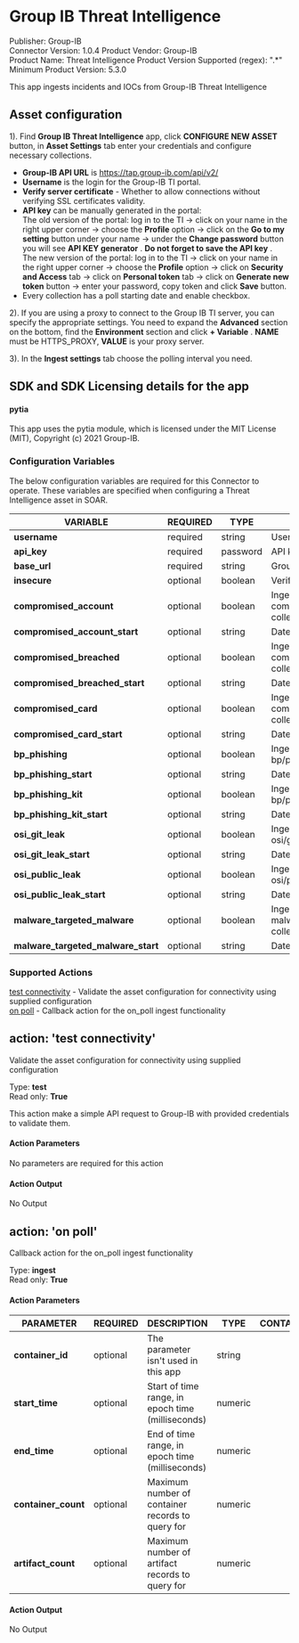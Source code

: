 [comment]: # "Auto-generated SOAR connector documentation"
# Group IB Threat Intelligence

Publisher: Group\-IB  
Connector Version: 1\.0\.4 
Product Vendor: Group\-IB  
Product Name: Threat Intelligence
Product Version Supported (regex): "\.\*"  
Minimum Product Version: 5\.3\.0  

This app ingests incidents and IOCs from Group\-IB Threat Intelligence

[comment]: # "File: readme.md"
[comment]: # ""
[comment]: # "    Licensed under Apache 2.0 (https://www.apache.org/licenses/LICENSE-2.0.txt)"
[comment]: # ""
## Asset configuration

1). Find **Group IB Threat Intelligence** app, click **CONFIGURE NEW ASSET** button,
in **Asset Settings** tab enter your credentials and configure necessary collections.

-   **Group-IB API URL** is https://tap.group-ib.com/api/v2/
-   **Username** is the login for the Group-IB TI portal.
-   **Verify server certificate** - Whether to allow connections without verifying SSL certificates
    validity.
-   **API key** can be manually generated in the portal:  
    The old version of the portal: log in to the TI -> click on your name in the right upper corner
    -> choose the **Profile** option -> click on the **Go to my setting** button under your name ->
    under the **Change password** button you will see **API KEY generator** . **Do not forget to
    save the API key** .  
    The new version of the portal: log in to the TI -> click on your name in the right upper corner
    -> choose the **Profile** option -> click on **Security and Access** tab -> click on **Personal
    token** tab -> click on **Generate new token** button -> enter your password, copy token and
    click **Save** button.
-   Every collection has a poll starting date and enable checkbox.

2). If you are using a proxy to connect to the Group IB TI server, you can specify the appropriate
settings. You need to expand the **Advanced** section on the bottom, find the **Environment**
section and click **+ Variable** . **NAME** must be HTTPS_PROXY, **VALUE** is your proxy server.

3). In the **Ingest settings** tab choose the polling interval you need.

## SDK and SDK Licensing details for the app

#### pytia

This app uses the pytia module, which is licensed under the MIT License (MIT), Copyright (c) 2021
Group-IB.


### Configuration Variables
The below configuration variables are required for this Connector to operate.  These variables are specified when configuring a Threat Intelligence asset in SOAR.

VARIABLE | REQUIRED | TYPE | DESCRIPTION
-------- | -------- | ---- | -----------
**username** |  required  | string | Username
**api\_key** |  required  | password | API key
**base\_url** |  required  | string | Group\-IB API URL
**insecure** |  optional  | boolean | Verify server certificate
**compromised\_account** |  optional  | boolean | Ingest incidents from compromised/account collection
**compromised\_account\_start** |  optional  | string | Date to start
**compromised\_breached** |  optional  | boolean | Ingest incidents from compromised/breached collection
**compromised\_breached\_start** |  optional  | string | Date to start
**compromised\_card** |  optional  | boolean | Ingest incidents from compromised/card collection
**compromised\_card\_start** |  optional  | string | Date to start
**bp\_phishing** |  optional  | boolean | Ingest incidents from bp/phishing collection
**bp\_phishing\_start** |  optional  | string | Date to start
**bp\_phishing\_kit** |  optional  | boolean | Ingest incidents from bp/phishing\_kit collection
**bp\_phishing\_kit\_start** |  optional  | string | Date to start
**osi\_git\_leak** |  optional  | boolean | Ingest incidents from osi/git\_leak collection
**osi\_git\_leak\_start** |  optional  | string | Date to start
**osi\_public\_leak** |  optional  | boolean | Ingest incidents from osi/public\_leak collection
**osi\_public\_leak\_start** |  optional  | string | Date to start
**malware\_targeted\_malware** |  optional  | boolean | Ingest incidents from malware/targeted\_malware collection
**malware\_targeted\_malware\_start** |  optional  | string | Date to start

### Supported Actions  
[test connectivity](#action-test-connectivity) - Validate the asset configuration for connectivity using supplied configuration  
[on poll](#action-on-poll) - Callback action for the on\_poll ingest functionality  

## action: 'test connectivity'
Validate the asset configuration for connectivity using supplied configuration

Type: **test**  
Read only: **True**

This action make a simple API request to Group\-IB with provided credentials to validate them\.

#### Action Parameters
No parameters are required for this action

#### Action Output
No Output  

## action: 'on poll'
Callback action for the on\_poll ingest functionality

Type: **ingest**  
Read only: **True**

#### Action Parameters
PARAMETER | REQUIRED | DESCRIPTION | TYPE | CONTAINS
--------- | -------- | ----------- | ---- | --------
**container\_id** |  optional  | The parameter isn't used in this app | string | 
**start\_time** |  optional  | Start of time range, in epoch time \(milliseconds\) | numeric | 
**end\_time** |  optional  | End of time range, in epoch time \(milliseconds\) | numeric | 
**container\_count** |  optional  | Maximum number of container records to query for | numeric | 
**artifact\_count** |  optional  | Maximum number of artifact records to query for | numeric | 

#### Action Output
No Output